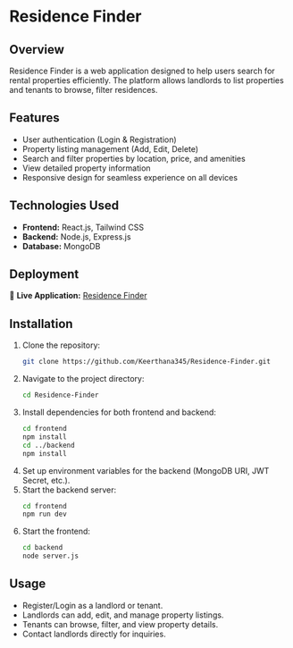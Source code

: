 
# Residence Finder

## Overview
Residence Finder is a web application designed to help users search for rental properties efficiently. The platform allows landlords to list properties and tenants to browse, filter residences.

## Features
- User authentication (Login & Registration)
- Property listing management (Add, Edit, Delete)
- Search and filter properties by location, price, and amenities
- View detailed property information
- Responsive design for seamless experience on all devices

## Technologies Used
- **Frontend:** React.js, Tailwind CSS
- **Backend:** Node.js, Express.js
- **Database:** MongoDB

## Deployment
🔗 **Live Application:** [Residence Finder](https://residence-finder-frontend.onrender.com)

## Installation
1. Clone the repository:
   ```sh
   git clone https://github.com/Keerthana345/Residence-Finder.git
   ```
2. Navigate to the project directory:
   ```sh
   cd Residence-Finder
   ```
3. Install dependencies for both frontend and backend:
   ```sh
   cd frontend
   npm install
   cd ../backend
   npm install
   ```
4. Set up environment variables for the backend (MongoDB URI, JWT Secret, etc.).
5. Start the backend server:
   ```sh
   cd frontend
   npm run dev
   ```
6. Start the frontend:
   ```sh
   cd backend
   node server.js
   ```

## Usage
- Register/Login as a landlord or tenant.
- Landlords can add, edit, and manage property listings.
- Tenants can browse, filter, and view property details.
- Contact landlords directly for inquiries.
